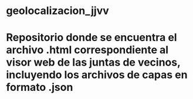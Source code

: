 # geolocalizacion_jjvv
# Repositorio donde se encuentra el archivo .html correspondiente al visor web de las juntas de vecinos, incluyendo los archivos de capas en formato .json
